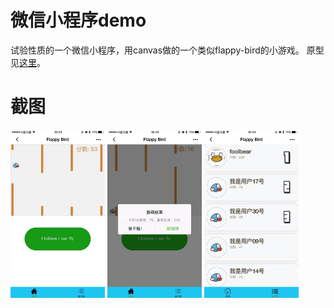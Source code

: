# 微信小程序demo

试验性质的一个微信小程序，用canvas做的一个类似flappy-bird的小游戏。
原型见[这里](http://www.w3schools.com/graphics/game_intro.asp)。

# 截图

<img style="display: inline-block;width: 30%;" src="screenshots/1.jpeg" />
<img style="display: inline-block;width: 30%;" src="screenshots/2.jpeg" />
<img style="display: inline-block;width: 30%;" src="screenshots/3.jpeg" />

